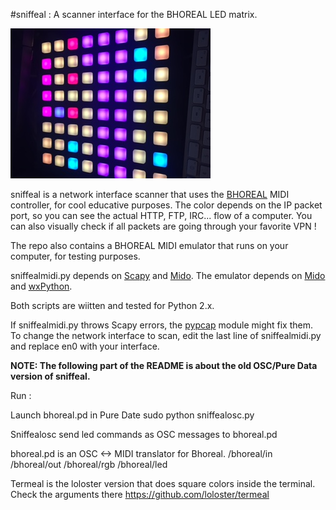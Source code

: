 #sniffeal : A scanner interface for the BHOREAL LED matrix.

![Preview of sniffeal](preview.jpg)

sniffeal is a network interface scanner that uses the [BHOREAL](http://bhoreal.com/) MIDI controller, for cool educative purposes.
The color depends on the IP packet port, so you can see the actual HTTP, FTP, IRC... flow of a computer.
You can also visually check if all packets are going through your favorite VPN !

The repo also contains a BHOREAL MIDI emulator that runs on your computer, for testing purposes.

sniffealmidi.py depends on [Scapy](https://github.com/secdev/scapy/) and [Mido](https://mido.readthedocs.io/).
The emulator depends on [Mido](https://mido.readthedocs.io/) and [wxPython](https://wxpython.org/).

Both scripts are wiitten and tested for Python 2.x.

If sniffealmidi.py throws Scapy errors, the [pypcap](https://pypi.python.org/pypi/pypcap) module might fix them.
To change the network interface to scan, edit the last line of sniffealmidi.py and replace en0 with your interface.

**NOTE: The following part of the README is about the old OSC/Pure Data version of sniffeal.**

Run :

Launch bhoreal.pd in Pure Date
sudo python sniffealosc.py

Sniffealosc send led commands as OSC messages to bhoreal.pd

bhoreal.pd is an OSC <-> MIDI translator for Bhoreal.
/bhoreal/in 
/bhoreal/out
/bhoreal/rgb 
/bhoreal/led
 
Termeal is the loloster version that does square colors inside the terminal. Check the arguments there https://github.com/loloster/termeal


